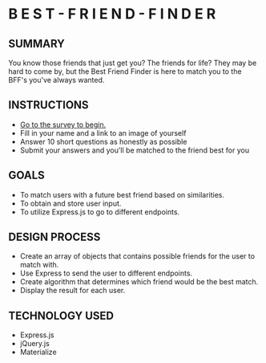 # B E S T - F R I E N D - F I N D E R

## SUMMARY
You know those friends that just get you? The friends for life? They may be hard to come by, but the Best Friend Finder is here to match you to the BFF's you've always wanted.

## INSTRUCTIONS
* [Go to the survey to begin.](https://agile-badlands-89886.herokuapp.com/)
* Fill in your name and a link to an image of yourself
* Answer 10 short questions as honestly as possible
* Submit your answers and you'll be matched to the friend best for you

## GOALS
* To match users with a future best friend based on similarities.
* To obtain and store user input.
* To utilize Express.js to go to different endpoints.

## DESIGN PROCESS
* Create an array of objects that contains possible friends for the user to match with.
* Use Express to send the user to different endpoints.
* Create algorithm that determines which friend would be the best match.
* Display the result for each user.

## TECHNOLOGY USED
* Express.js
* jQuery.js
* Materialize
